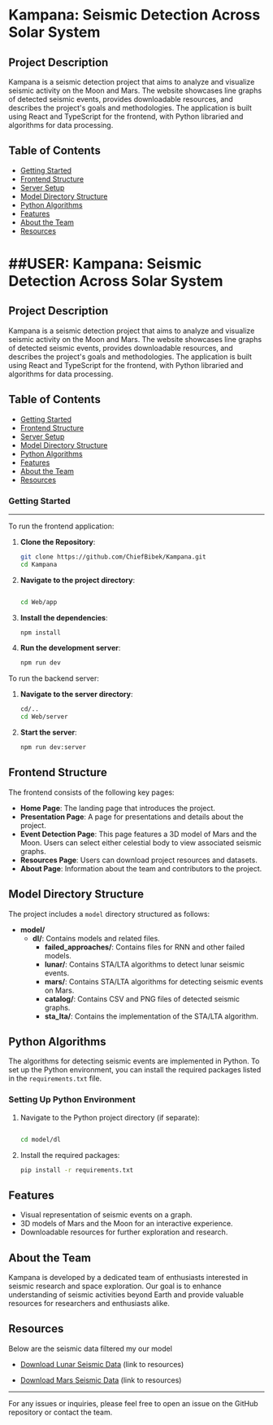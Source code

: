 

Kampana: Seismic Detection Across Solar System
==========================

Project Description
-------------------

Kampana is a seismic detection project that aims to analyze and visualize seismic activity on the Moon and Mars. The website showcases line graphs of detected seismic events, provides downloadable resources, and describes the project's goals and methodologies. The application is built using React and TypeScript for the frontend, with Python libraried and algorithms for data processing.

Table of Contents
-----------------

*   [Getting Started](#getting-started)
*   [Frontend Structure](#frontend-structure)
*   [Server Setup](#server-setup)
*   [Model Directory Structure](#model-directory-structure)
*   [Python Algorithms](#python-algorithms)
*   [Features](#features)
*   [About the Team](#about-the-team)
*   [Resources](#resources)

##USER:
Kampana: Seismic Detection Across Solar System
==========================

Project Description
-------------------

Kampana is a seismic detection project that aims to analyze and visualize seismic activity on the Moon and Mars. The website showcases line graphs of detected seismic events, provides downloadable resources, and describes the project's goals and methodologies. The application is built using React and TypeScript for the frontend, with Python libraried and algorithms for data processing.

Table of Contents
-----------------

*   [Getting Started](#getting-started)
*   [Frontend Structure](#frontend-structure)
*   [Server Setup](#server-setup)
*   [Model Directory Structure](#model-directory-structure)
*   [Python Algorithms](#python-algorithms)
*   [Features](#features)
*   [About the Team](#about-the-team)
*   [Resources](#resources)

### Getting Started

* * *

To run the frontend application:

1.  **Clone the Repository**:
    
    ```bash
    git clone https://github.com/ChiefBibek/Kampana.git
    cd Kampana
    ```
    
2.  **Navigate to the project directory**:
    
    ```bash
    
    cd Web/app
    ```
    
3.  **Install the dependencies**:
    
    ```bash
    npm install
    ```
    
4.  **Run the development server**:
    
    ```bash
    npm run dev
    ```
    

To run the backend server:

1.  **Navigate to the server directory**:
    
    ```bash
    cd/..
    cd Web/server
    ```
    
2.  **Start the server**:
    
    ```bash
    npm run dev:server
    ```
    

    

Frontend Structure
------------------

The frontend consists of the following key pages:

*   **Home Page**: The landing page that introduces the project.
*   **Presentation Page**: A page for presentations and details about the project.
*   **Event Detection Page**: This page features a 3D model of Mars and the Moon. Users can select either celestial body to view associated seismic graphs.
*   **Resources Page**: Users can download project resources and datasets.
*   **About Page**: Information about the team and contributors to the project.

Model Directory Structure
-------------------------

The project includes a `model` directory structured as follows:

*   **model/**
    *   **dl/**: Contains models and related files.
        *   **failed\_approaches/**: Contains files for RNN and other failed models.
        *   **lunar/**: Contains STA/LTA algorithms to detect lunar seismic events.
        *   **mars/**: Contains STA/LTA algorithms for detecting seismic events on Mars.
        *   **catalog/**: Contains CSV and PNG files of detected seismic graphs.
        *   **sta\_lta/**: Contains the implementation of the STA/LTA algorithm.

Python Algorithms
-----------------

The algorithms for detecting seismic events are implemented in Python. To set up the Python environment, you can install the required packages listed in the `requirements.txt` file.

### Setting Up Python Environment

1.  Navigate to the Python project directory (if separate):
    
    ```bash
    
    cd model/dl
    ```
    
2.  Install the required packages:
    
    ```bash
    pip install -r requirements.txt
    ```
    

Features
--------

*   Visual representation of seismic events on a graph.
*   3D models of Mars and the Moon for an interactive experience.
*   Downloadable resources for further exploration and research.

About the Team
--------------

Kampana is developed by a dedicated team of enthusiasts interested in seismic research and space exploration. Our goal is to enhance understanding of seismic activities beyond Earth and provide valuable resources for researchers and enthusiasts alike.

Resources
---------

Below are the seismic data filtered my our model

*   [Download Lunar Seismic Data](https://drive.google.com/file/d/1PMAVwnl9HPXTEPdmvn2cwayGt-0T8qSq/view?usp=sharing) (link to resources)

*   [Download Mars Seismic Data](https://drive.google.com/file/d/1X0LrrbIlNlwl_ZQB_CjeI-tiX7WbxvEG/view) (link to resources)

* * *

For any issues or inquiries, please feel free to open an issue on the GitHub repository or contact the team.




